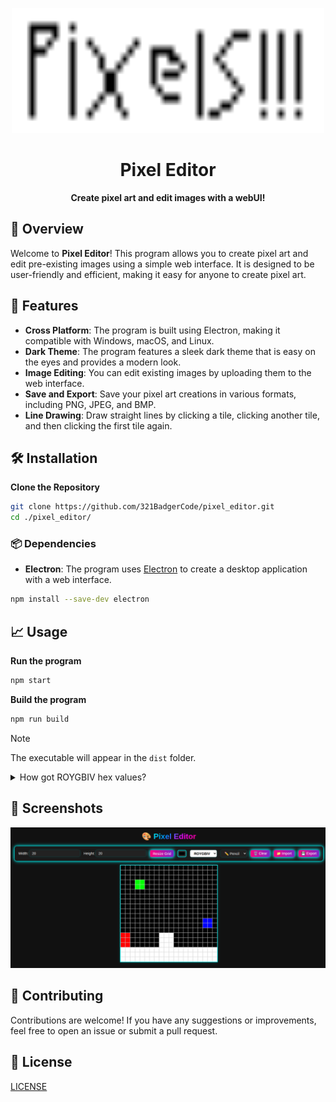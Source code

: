 <p align="center">
	<img src="./asset/logo.png" alt="Pixel Editor logo" width="500" height="200">
</p>

<h1 align="center">Pixel Editor</h1>

<p align="center">
	<strong>Create pixel art and edit images with a webUI!</strong>
</p>

## 🚀 Overview

Welcome to **Pixel Editor**! This program allows you to create pixel art and edit pre-existing images using a simple web interface. It is designed to be user-friendly and efficient, making it easy for anyone to create pixel art.

## 🎨 Features

- **Cross Platform**: The program is built using Electron, making it compatible with Windows, macOS, and Linux.
- **Dark Theme**: The program features a sleek dark theme that is easy on the eyes and provides a modern look.
- **Image Editing**: You can edit existing images by uploading them to the web interface.
- **Save and Export**: Save your pixel art creations in various formats, including PNG, JPEG, and BMP.
- **Line Drawing**: Draw straight lines by clicking a tile, clicking another tile, and then clicking the first tile again.

## 🛠️ Installation

**Clone the Repository**
```sh
git clone https://github.com/321BadgerCode/pixel_editor.git
cd ./pixel_editor/
```

### 📦 Dependencies

- **Electron**: The program uses [Electron](https://www.electronjs.org/) to create a desktop application with a web interface.
```sh
npm install --save-dev electron
```

## 📈 Usage

**Run the program**
```sh
npm start
```

**Build the program**
```sh
npm run build
```

> [!NOTE]
> The executable will appear in the `dist` folder.

<details>

<summary>How got ROYGBIV hex values?</summary>

To get the hex values for the ROYGBIV colors, Tkinter was used. This was done in order to make it cross-compatible with the level editor for the [Platformer Playground](https://github.com/321BadgerCode/platformer_playground) 2D game.

```py
import tkinter as tk

def rgb16_to_hex(rgb):
	return "#{:02x}{:02x}{:02x}".format(*(v // 256 for v in rgb))

colors = ["red", "orange", "yellow", "green", "blue", "indigo", "violet"]

root = tk.Tk()
root.withdraw()

print("Tkinter ROYGBIV color hex values:")
for color in colors:
	rgb = root.winfo_rgb(color)
	hex_val = rgb16_to_hex(rgb)
	print(f"{color}: {hex_val}")

root.destroy()
```

</details>

## 📸 Screenshots

<p align="center">
	<img src="./asset/ex.png" alt="Example" width="600">
</p>

## 🤝 Contributing

Contributions are welcome! If you have any suggestions or improvements, feel free to open an issue or submit a pull request.

## 📜 License

[LICENSE](./LICENSE)